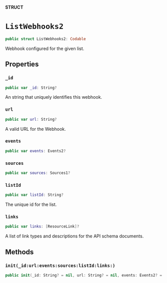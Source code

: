**STRUCT**

# `ListWebhooks2`

```swift
public struct ListWebhooks2: Codable
```

Webhook configured for the given list.

## Properties
### `_id`

```swift
public var _id: String?
```

An string that uniquely identifies this webhook.

### `url`

```swift
public var url: String?
```

A valid URL for the Webhook.

### `events`

```swift
public var events: Events2?
```

### `sources`

```swift
public var sources: Sources1?
```

### `listId`

```swift
public var listId: String?
```

The unique id for the list.

### `links`

```swift
public var links: [ResourceLink]?
```

A list of link types and descriptions for the API schema documents.

## Methods
### `init(_id:url:events:sources:listId:links:)`

```swift
public init(_id: String? = nil, url: String? = nil, events: Events2? = nil, sources: Sources1? = nil, listId: String? = nil, links: [ResourceLink]? = nil)
```
